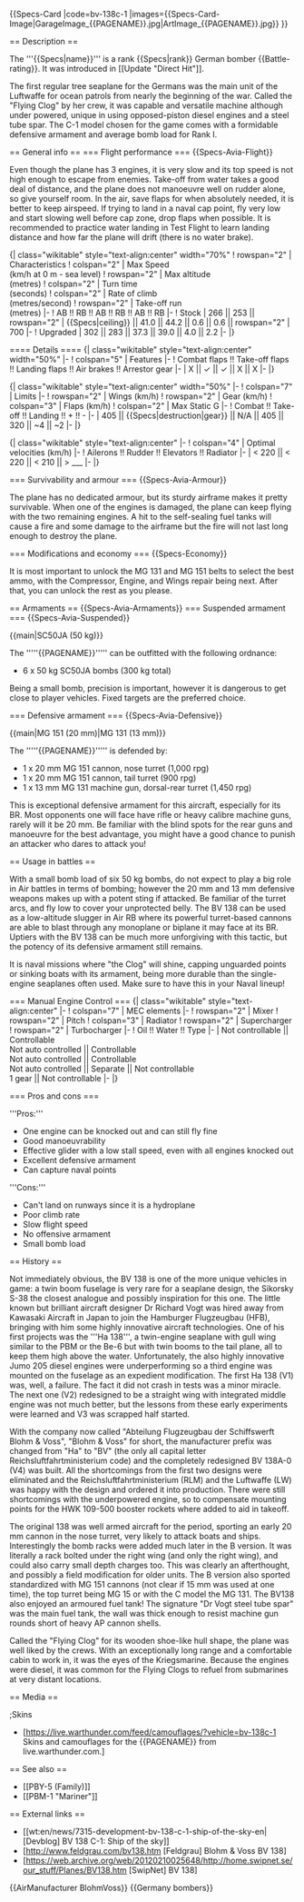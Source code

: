 {{Specs-Card
|code=bv-138c-1
|images={{Specs-Card-Image|GarageImage_{{PAGENAME}}.jpg|ArtImage\_{{PAGENAME}}.jpg}}
}}

== Description ==

<!-- ''In the description, the first part should be about the history of and the creation and combat usage of the aircraft, as well as its key features. In the second part, tell the reader about the aircraft in the game. Insert a screenshot of the vehicle, so that if the novice player does not remember the vehicle by name, he will immediately understand what kind of vehicle the article is talking about.'' -->

The '''{{Specs|name}}''' is a rank {{Specs|rank}} German bomber {{Battle-rating}}. It was introduced in [[Update "Direct Hit"]].

The first regular tree seaplane for the Germans was the main unit of the Luftwaffe for ocean patrols from nearly the beginning of the war. Called the "Flying Clog" by her crew, it was capable and versatile machine although under powered, unique in using opposed-piston diesel engines and a steel tube spar. The C-1 model chosen for the game comes with a formidable defensive armament and average bomb load for Rank I.

== General info ==
=== Flight performance ===
{{Specs-Avia-Flight}}

<!-- ''Describe how the aircraft behaves in the air. Speed, manoeuvrability, acceleration and allowable loads - these are the most important characteristics of the vehicle.'' -->

Even though the plane has 3 engines, it is very slow and its top speed is not high enough to escape from enemies. Take-off from water takes a good deal of distance, and the plane does not manoeuvre well on rudder alone, so give yourself room. In the air, save flaps for when absolutely needed, it is better to keep airspeed. If trying to land in a naval cap point, fly very low and start slowing well before cap zone, drop flaps when possible. It is recommended to practice water landing in Test Flight to learn landing distance and how far the plane will drift (there is no water brake).

{| class="wikitable" style="text-align:center" width="70%"
! rowspan="2" | Characteristics
! colspan="2" | Max Speed<br>(km/h at 0 m - sea level)
! rowspan="2" | Max altitude<br>(metres)
! colspan="2" | Turn time<br>(seconds)
! colspan="2" | Rate of climb<br>(metres/second)
! rowspan="2" | Take-off run<br>(metres)
|-
! AB !! RB !! AB !! RB !! AB !! RB
|-
! Stock
| 266 || 253 || rowspan="2" | {{Specs|ceiling}} || 41.0 || 44.2 || 0.6 || 0.6 || rowspan="2" | 700
|-
! Upgraded
| 302 || 283 || 37.3 || 39.0 || 4.0 || 2.2
|-
|}

==== Details ====
{| class="wikitable" style="text-align:center" width="50%"
|-
! colspan="5" | Features
|-
! Combat flaps !! Take-off flaps !! Landing flaps !! Air brakes !! Arrestor gear
|-
| X || ✓ || ✓ || X || X <!-- ✓ -->
|-
|}

{| class="wikitable" style="text-align:center" width="50%"
|-
! colspan="7" | Limits
|-
! rowspan="2" | Wings (km/h)
! rowspan="2" | Gear (km/h)
! colspan="3" | Flaps (km/h)
! colspan="2" | Max Static G
|-
! Combat !! Take-off !! Landing !! + !! -
|-
| 405 <!-- {{Specs|destruction|body}} --> || {{Specs|destruction|gear}} || N/A || 405 || 320 || ~4 || ~2
|-
|}

{| class="wikitable" style="text-align:center"
|-
! colspan="4" | Optimal velocities (km/h)
|-
! Ailerons !! Rudder !! Elevators !! Radiator
|-
| < 220 || < 220 || < 210 || > \_\_\_
|-
|}

=== Survivability and armour ===
{{Specs-Avia-Armour}}

<!-- ''Examine the survivability of the aircraft. Note how vulnerable the structure is and how secure the pilot is, whether the fuel tanks are armoured, etc. Describe the armour, if there is any, and also mention the vulnerability of other critical aircraft systems.'' -->

The plane has no dedicated armour, but its sturdy airframe makes it pretty survivable. When one of the engines is damaged, the plane can keep flying with the two remaining engines. A hit to the self-sealing fuel tanks will cause a fire and some damage to the airframe but the fire will not last long enough to destroy the plane.

=== Modifications and economy ===
{{Specs-Economy}}

It is most important to unlock the MG 131 and MG 151 belts to select the best ammo, with the Compressor, Engine, and Wings repair being next. After that, you can unlock the rest as you please.

== Armaments ==
{{Specs-Avia-Armaments}}
=== Suspended armament ===
{{Specs-Avia-Suspended}}

<!-- ''Describe the aircraft's suspended armament: additional cannons under the wings, bombs, rockets and torpedoes. This section is especially important for bombers and attackers. If there is no suspended weaponry remove this subsection.'' -->

{{main|SC50JA (50 kg)}}

The '''''{{PAGENAME}}''''' can be outfitted with the following ordnance:

- 6 x 50 kg SC50JA bombs (300 kg total)

Being a small bomb, precision is important, however it is dangerous to get close to player vehicles. Fixed targets are the preferred choice.

=== Defensive armament ===
{{Specs-Avia-Defensive}}

<!-- ''Defensive armament with turret machine guns or cannons, crewed by gunners. Examine the number of gunners and what belts or drums are better to use. If defensive weaponry is not available, remove this subsection.'' -->

{{main|MG 151 (20 mm)|MG 131 (13 mm)}}

The '''''{{PAGENAME}}''''' is defended by:

- 1 x 20 mm MG 151 cannon, nose turret (1,000 rpg)
- 1 x 20 mm MG 151 cannon, tail turret (900 rpg)
- 1 x 13 mm MG 131 machine gun, dorsal-rear turret (1,450 rpg)

This is exceptional defensive armament for this aircraft, especially for its BR. Most opponents one will face have rifle or heavy calibre machine guns, rarely will it be 20 mm. Be familiar with the blind spots for the rear guns and manoeuvre for the best advantage, you might have a good chance to punish an attacker who dares to attack you!

== Usage in battles ==

<!-- ''Describe the tactics of playing in the aircraft, the features of using aircraft in a team and advice on tactics. Refrain from creating a "guide" - do not impose a single point of view, but instead, give the reader food for thought. Examine the most dangerous enemies and give recommendations on fighting them. If necessary, note the specifics of the game in different modes (AB, RB, SB).'' -->

With a small bomb load of six 50 kg bombs, do not expect to play a big role in Air battles in terms of bombing; however the 20 mm and 13 mm defensive weapons makes up with a potent sting if attacked. Be familiar of the turret arcs, and fly low to cover your unprotected belly. The BV 138 can be used as a low-altitude slugger in Air RB where its powerful turret-based cannons are able to blast through any monoplane or biplane it may face at its BR. Uptiers with the BV 138 can be much more unforgiving with this tactic, but the potency of its defensive armament still remains.

It is naval missions where "the Clog" will shine, capping unguarded points or sinking boats with its armament, being more durable than the single-engine seaplanes often used. Make sure to have this in your Naval lineup!

=== Manual Engine Control ===
{| class="wikitable" style="text-align:center"
|-
! colspan="7" | MEC elements
|-
! rowspan="2" | Mixer
! rowspan="2" | Pitch
! colspan="3" | Radiator
! rowspan="2" | Supercharger
! rowspan="2" | Turbocharger
|-
! Oil !! Water !! Type
|-
| Not controllable || Controllable<br>Not auto controlled || Controllable<br>Not auto controlled || Controllable<br>Not auto controlled || Separate || Not controllable<br>1 gear || Not controllable
|-
|}

=== Pros and cons ===

<!-- ''Summarise and briefly evaluate the vehicle in terms of its characteristics and combat effectiveness. Mark its pros and cons in the bulleted list. Try not to use more than 6 points for each of the characteristics. Avoid using categorical definitions such as "bad", "good" and the like - use substitutions with softer forms such as "inadequate" and "effective".'' -->

'''Pros:'''

- One engine can be knocked out and can still fly fine
- Good manoeuvrability
- Effective glider with a low stall speed, even with all engines knocked out
- Excellent defensive armament
- Can capture naval points

'''Cons:'''

- Can't land on runways since it is a hydroplane
- Poor climb rate
- Slow flight speed
- No offensive armament
- Small bomb load

== History ==

<!-- ''Describe the history of the creation and combat usage of the aircraft in more detail than in the introduction. If the historical reference turns out to be too long, take it to a separate article, taking a link to the article about the vehicle and adding a block "/History" (example: <nowiki>https://wiki.warthunder.com/(Vehicle-name)/History</nowiki>) and add a link to it here using the <code>main</code> template. Be sure to reference text and sources by using <code><nowiki><ref></ref></nowiki></code>, as well as adding them at the end of the article with <code><nowiki><references /></nowiki></code>. This section may also include the vehicle's dev blog entry (if applicable) and the in-game encyclopedia description (under <code><nowiki>=== In-game description ===</nowiki></code>, also if applicable).'' -->

Not immediately obvious, the BV 138 is one of the more unique vehicles in game: a twin boom fuselage is very rare for a seaplane design, the Sikorsky S-38 the closest analogue and possibly inspiration for this one. The little known but brilliant aircraft designer Dr Richard Vogt was hired away from Kawasaki Aircraft in Japan to join the Hamburger Flugzeugbau (HFB), bringing with him some highly innovative aircraft technologies. One of his first projects was the '''Ha 138''', a twin-engine seaplane with gull wing similar to the PBM or the Be-6 but with twin booms to the tail plane, all to keep them high above the water. Unfortunately, the also highly innovative Jumo 205 diesel engines were underperforming so a third engine was mounted on the fuselage as an expedient modification.
The first Ha 138 (V1) was, well, a failure. The fact it did not crash in tests was a minor miracle. The next one (V2) redesigned to be a straight wing with integrated middle engine was not much better, but the lessons from these early experiments were learned and V3 was scrapped half started.

With the company now called "Abteilung Flugzeugbau der Schiffswerft Blohm & Voss", "Blohm & Voss" for short, the manufacturer prefix was changed from "Ha" to "BV" (the only all capital letter Reichsluftfahrtministerium code) and the completely redesigned BV 138A-0 (V4) was built. All the shortcomings from the first two designs were eliminated and the Reichsluftfahrtministerium (RLM) and the Luftwaffe (LW) was happy with the design and ordered it into production. There were still shortcomings with the underpowered engine, so to compensate mounting points for the HWK 109-500 booster rockets where added to aid in takeoff.

The original 138 was well armed aircraft for the period, sporting an early 20 mm cannon in the nose turret, very likely to attack boats and ships. Interestingly the bomb racks were added much later in the B version. It was literally a rack bolted under the right wing (and only the right wing), and could also carry small depth charges too. This was clearly an afterthought, and possibly a field modification for older units. The B version also sported standardized with MG 151 cannons (not clear if 15 mm was used at one time), the top turret being MG 15 or with the C model the MG 131. The BV138 also enjoyed an armoured fuel tank! The signature "Dr Vogt steel tube spar" was the main fuel tank, the wall was thick enough to resist machine gun rounds short of heavy AP cannon shells.

Called the "Flying Clog" for its wooden shoe-like hull shape, the plane was well liked by the crews. With an exceptionally long range and a comfortable cabin to work in, it was the eyes of the Kriegsmarine. Because the engines were diesel, it was common for the Flying Clogs to refuel from submarines at very distant locations.

== Media ==

<!-- ''Excellent additions to the article would be video guides, screenshots from the game, and photos.'' -->

;Skins

- [https://live.warthunder.com/feed/camouflages/?vehicle=bv-138c-1 Skins and camouflages for the {{PAGENAME}} from live.warthunder.com.]

== See also ==

<!-- ''Links to the articles on the War Thunder Wiki that you think will be useful for the reader, for example:''
* ''reference to the series of the aircraft;''
* ''links to approximate analogues of other nations and research trees.'' -->

- [[PBY-5 (Family)]]
- [[PBM-1 "Mariner"]]

== External links ==

<!-- ''Paste links to sources and external resources, such as:''
* ''topic on the official game forum;''
* ''other literature.'' -->

- [[wt:en/news/7315-development-bv-138-c-1-ship-of-the-sky-en|[Devblog] BV 138 C-1: Ship of the sky]]
- [http://www.feldgrau.com/bv138.htm <nowiki>[Feldgrau]</nowiki> Blohm & Voss BV 138]
- [https://web.archive.org/web/20120210025648/http://home.swipnet.se/our_stuff/Planes/BV138.htm <nowiki>[SwipNet]</nowiki> BV 138]

{{AirManufacturer BlohmVoss}}
{{Germany bombers}}
